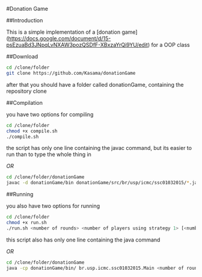 #Donation Game

##Introduction

This is a simple implementation of a [donation game] (https://docs.google.com/document/d/15-psEzuaBd3JNpqLvNXAW3pozQSDfF-XBxzaYrQi9YU/edit) for a OOP class

##Download
```bash
cd /clone/folder
git clone https://github.com/Kasama/donationGame
```
after that you should have a folder called donationGame, containing the repository clone

##Compilation

you have two options for compiling

```bash
cd /clone/folder
chmod +x compile.sh
./compile.sh
```
the script has only one line containing the javac command, but its easier to run than to type the whole thing in

*OR*

```bash
cd /clone/folder/donationGame
javac -d donationGame/bin donationGame/src/br/usp/icmc/ssc01032015/*.java
```

##Running

you also have two options for running

```bash
cd /clone/folder
chmod +x run.sh
./run.sh <number of rounds> <number of players using strategy 1> [<number of players using strategy 2> [...]]
```

this script also has only one line containing the java command

*OR*

```bash
cd /clone/folder/donationGame
java -cp donationGame/bin/ br.usp.icmc.ssc01032015.Main <number of rounds> <number of players using strategy 1> [<number of players using strategy 2> [...]]
```



